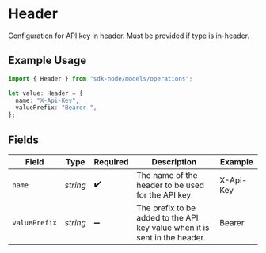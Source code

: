 # Header

Configuration for API key in header. Must be provided if type is in-header.

## Example Usage

```typescript
import { Header } from "sdk-node/models/operations";

let value: Header = {
  name: "X-Api-Key",
  valuePrefix: "Bearer ",
};
```

## Fields

| Field                                                                      | Type                                                                       | Required                                                                   | Description                                                                | Example                                                                    |
| -------------------------------------------------------------------------- | -------------------------------------------------------------------------- | -------------------------------------------------------------------------- | -------------------------------------------------------------------------- | -------------------------------------------------------------------------- |
| `name`                                                                     | *string*                                                                   | :heavy_check_mark:                                                         | The name of the header to be used for the API key.                         | X-Api-Key                                                                  |
| `valuePrefix`                                                              | *string*                                                                   | :heavy_minus_sign:                                                         | The prefix to be added to the API key value when it is sent in the header. | Bearer                                                                     |